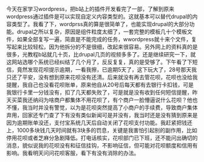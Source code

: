 今天在家学习wordpress，把b站上的插件开发看完了一部，了解到原来wordpress通过插件是可以实现自定义内容类型的。这就基本可以替代drupal的内容类型了。我看了下，wordprss真的算是很简单了，也能实现drupal的大部分功能。drupal之所以复杂，原因是组件粒度太细了，一套完整的模板几十个模板文件，如果全部复写一遍，简直是不能完成的任务，wwordpress就十来个文件，复写起来比较轻松，因为他拆分的不是很细，改起来很容易。另外网上的资料真的是很多，光教程b站就几十页，比drupal几页的视频多多了。还是继续研究一下，就这网站选哪个系统已经纠结了几个月了，反反复复，真的是受够了。下午看了下短信，竟然发现花呗提示逾期，一看我擦，已逾期5天了，这下玩大了，28号那天我只还了平安，没有想到原来花呗没有还清。后来就没有再去管花呗，花呗也没给我提醒，我自己也没看花呗账单，原来他自从20号后每天都有去银行卡扣钱，可是我银行卡里一分钱没有，扣了几天都失败了，可是就是没有收到任何短信提醒，昨天买菜我还纳闷为啥商户都集体不用花呗了，有个商户一脸懵逼说什么花呗？他也不懂，我当时并没有警觉，以为是花呗突然提高了小商户的手续费，导致商户集体弃用，回家还专门查了下有没有类似新闻可是并没有，我当时还是没有猜到原来是因为逾期账单没还，支付宝系统几天后自动关闭了花呗支付功能。我赶紧把钱还上，1000多块钱几天时间就有3块多的罚息，关键是我害怕引起别的副作用，比如停用花呗或者芝麻分急剧降低。打电话核实，花呗部门已下班，还不能问出确切的消息，貌似说我的花呗没有和征信挂钩，不影响征信，但可能对花呗额度和信用有影响。我看明天问问花呗客服，看下有没有消除的办法。
